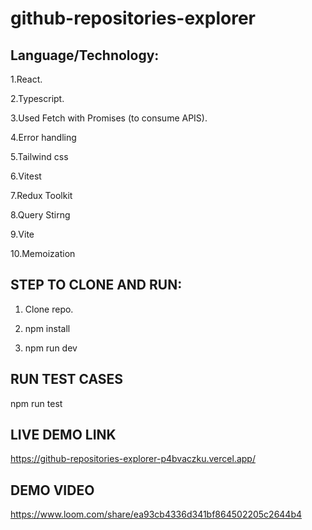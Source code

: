 # github-repositories-explorer

## Language/Technology:

1.React.

2.Typescript.

3.Used Fetch with Promises (to consume APIS).

4.Error handling

5.Tailwind css

6.Vitest

7.Redux Toolkit

8.Query Stirng

9.Vite

10.Memoization

## STEP TO CLONE AND RUN:

1. Clone repo.

2. npm install

3. npm run dev

## RUN TEST CASES

npm run test

## LIVE DEMO LINK

https://github-repositories-explorer-p4bvaczku.vercel.app/

## DEMO VIDEO

https://www.loom.com/share/ea93cb4336d341bf864502205c2644b4

